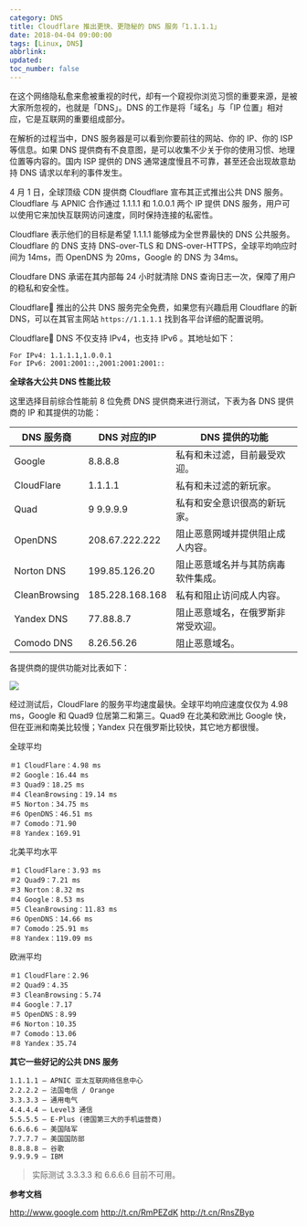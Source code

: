 ```yaml
---
category: DNS
title: Cloudflare 推出更快、更隐秘的 DNS 服务「1.1.1.1」
date: 2018-04-04 09:00:00
tags: [Linux, DNS]
abbrlink:
updated:
toc_number: false
---
```


在这个网络隐私愈来愈被重视的时代，却有一个窥视你浏览习惯的重要来源，是被大家所忽视的，也就是「DNS」。DNS 的工作是将「域名」与「IP 位置」相对应，它是互联网的重要组成部分。

在解析的过程当中，DNS 服务器是可以看到你要前往的网站、你的 IP、你的 ISP 等信息。如果 DNS 提供商有不良意图，是可以收集不少关于你的使用习惯、地理位置等内容的。国内 ISP 提供的 DNS 通常速度慢且不可靠，甚至还会出现故意劫持 DNS 请求以牟利的事件发生。

4 月 1 日，全球顶级 CDN 提供商 Cloudflare 宣布其正式推出公共 DNS 服务。Cloudflare 与 APNIC 合作通过 1.1.1.1 和 1.0.0.1 两个 IP 提供 DNS 服务，用户可以使用它来加快互联网访问速度，同时保持连接的私密性。

Cloudflare 表示他们的目标是希望 1.1.1.1 能够成为全世界最快的 DNS 公共服务。Cloudflare 的 DNS 支持 DNS-over-TLS 和 DNS-over-HTTPS，全球平均响应时间为 14ms，而 OpenDNS 为 20ms，Google 的 DNS 为 34ms。

Cloudfare DNS 承诺在其内部每 24 小时就清除 DNS 查询日志一次，保障了用户的稳私和安全性。

<!-- more -->

Cloudflare 推出的公共 DNS 服务完全免费，如果您有兴趣启用 Cloudflare 的新 DNS，可以在其官主网站 `https://1.1.1.1` 找到各平台详细的配置说明。

Cloudflare DNS 不仅支持 IPv4，也支持 IPv6 。其地址如下：

```
For IPv4: 1.1.1.1,1.0.0.1
For IPv6: 2001:2001::,2001:2001:2001::
```

**全球各大公共 DNS 性能比较**

这里选择目前综合性能前 8 位免费 DNS 提供商来进行测试，下表为各 DNS 提供商的 IP 和其提供的功能：


DNS 服务商| DNS 对应的IP | DNS 提供的功能
---------|----------|---------
 Google | 8.8.8.8 | 私有和未过滤，目前最受欢迎。
 CloudFlare | 1.1.1.1 | 私有和未过滤的新玩家。
 Quad | 9 9.9.9.9 | 私有和安全意识很高的新玩家。
 OpenDNS | 208.67.222.222 | 阻止恶意网域并提供阻止成人内容。
 Norton DNS | 199.85.126.20 | 阻止恶意域名并与其防病毒软件集成。
 CleanBrowsing| 185.228.168.168 | 私有和阻止访问成人内容。
 Yandex DNS | 77.88.8.7 | 阻止恶意域名，在俄罗斯非常受欢迎。
 Comodo DNS| 8.26.56.26 | 阻止恶意域名。

各提供商的提供功能对比表如下：

![](https://www.hi-linux.com/img/linux/Cloudflaredns1.png)

经过测试后，CloudFlare 的服务平均速度最快。全球平均响应速度仅仅为 4.98 ms，Google 和 Quad9 位居第二和第三。Quad9 在北美和欧洲比 Google 快，但在亚洲和南美比较慢；Yandex 只在俄罗斯比较快，其它地方都很慢。

全球平均

```
＃1 CloudFlare：4.98 ms 
＃2 Google：16.44 ms 
＃3 Quad9：18.25 ms 
＃4 CleanBrowsing：19.14 ms 
＃5 Norton：34.75 ms 
＃6 OpenDNS：46.51 ms 
＃7 Comodo：71.90 
＃8 Yandex：169.91
```

北美平均水平

```
＃1 CloudFlare：3.93 ms 
＃2 Quad9：7.21 ms 
＃3 Norton：8.32 ms 
＃4 Google：8.53 ms 
＃5 CleanBrowsing：11.83 ms 
＃6 OpenDNS：14.66 ms 
＃7 Comodo：25.91 ms 
＃8 Yandex：119.09 ms
```

欧洲平均

```
＃1 CloudFlare：2.96 
＃2 Quad9：4.35 
＃3 CleanBrowsing：5.74 
＃4 Google：7.17 
＃5 OpenDNS：8.99 
＃6 Norton：10.35 
＃7 Comodo：13.06 
＃8 Yandex：35.74
```

**其它一些好记的公共 DNS 服务**

```
1.1.1.1 – APNIC 亚太互联网络信息中心
2.2.2.2 – 法国电信 / Orange
3.3.3.3 – 通用电气
4.4.4.4 – Level3 通信
5.5.5.5 – E-Plus (德国第三大的手机运营商)
6.6.6.6 – 美国陆军
7.7.7.7 – 美国国防部
8.8.8.8 – 谷歌
9.9.9.9 – IBM
```
> 实际测试 3.3.3.3 和 6.6.6.6 目前不可用。

**参考文档**

http://www.google.com
http://t.cn/RmPEZdK
http://t.cn/RnsZByp